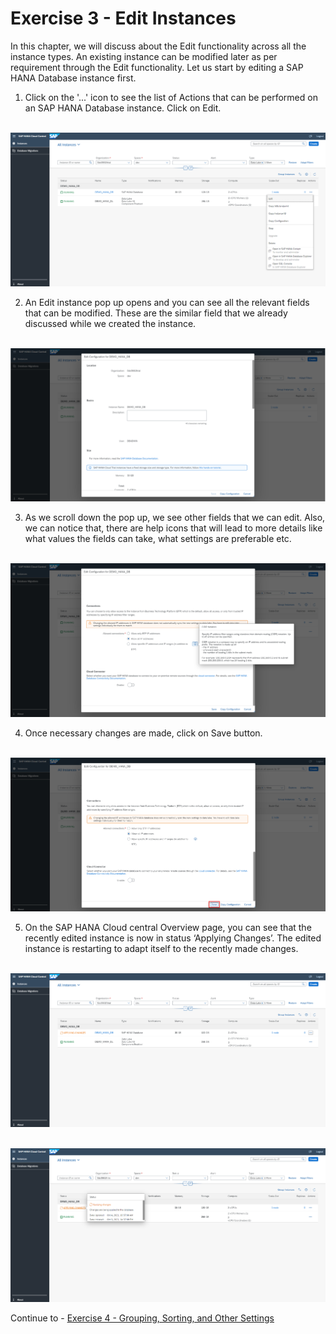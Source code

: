 # Exercise 3 - Edit Instances

In this chapter, we will discuss about the Edit functionality across all the instance types. An existing instance can be modified later as per requirement through the Edit functionality. Let us start by editing a SAP HANA Database instance first.

1. Click on the '...' icon to see the list of Actions that can be performed on an SAP HANA Database instance. Click on Edit.

<br>![](./images_new/1.png)

2. An Edit instance pop up opens and you can see all the relevant fields that can be modified. These are the similar field that we already discussed while we created the instance.

<br>![](./images_new/2.png)

3. As we scroll down the pop up, we see other fields that we can edit. Also, we can notice that, there are help icons that will lead to more details like what values the fields can take, what settings are preferable etc.

<br>![](./images_new/3.png)

4. Once necessary changes are made, click on Save button.

<br>![](./images_new/4.png)

5. On the SAP HANA Cloud central Overview page, you can see that the recently edited instance is now in status ‘Applying Changes’. The edited instance is restarting to adapt itself to the recently made changes.

<br>![](./images_new/5.png)

<br>![](./images_new/6.png)

Continue to - [Exercise 4 - Grouping, Sorting, and Other Settings ](../ex_4/README.md)
